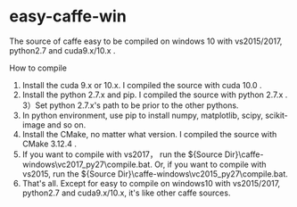 # easy-caffe-win
The source of caffe easy to be compiled on windows 10 with vs2015/2017, python2.7 and cuda9.x/10.x .

How to compile

1) Install the cuda 9.x or 10.x. I compiled the source with cuda 10.0 .
2) Install the python 2.7.x and pip. I compiled the source with python 2.7.x .
3）Set python 2.7.x's path to be prior to the other pythons.
4) In python environment, use pip to install numpy, matplotlib, scipy, scikit-image and so on.
5) Install the CMake, no matter what version. I compiled the source with CMake 3.12.4 .
6) If you want to compile with vs2017， run the ${Source Dir}\caffe-windows\vc2017_py27\compile.bat.
   Or, if you want to compile with vs2015, run the ${Source Dir}\caffe-windows\vc2015_py27\compile.bat.
7) That's all. Except for easy to compile on windows10 with vs2015/2017, python2.7 and cuda9.x/10.x, it's like other caffe sources.

